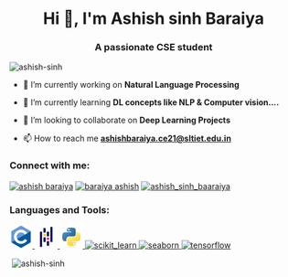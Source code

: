 <h1 align="center">Hi 👋, I'm Ashish sinh Baraiya</h1>
<h3 align="center">A passionate CSE student</h3>

<p align="left"> <img src="https://komarev.com/ghpvc/?username=ashish-sinh&label=Profile%20views&color=0e75b6&style=flat" alt="ashish-sinh" /> </p>

- 🔭 I’m currently working on **Natural Language Processing**

- 🌱 I’m currently learning **DL concepts like NLP & Computer vision....**

- 👯 I’m looking to collaborate on **Deep Learning Projects**

- 📫 How to reach me **ashishbaraiya.ce21@sltiet.edu.in**

<h3 align="left">Connect with me:</h3>
<p align="left">
<a href="https://linkedin.com/in/ashish baraiya" target="blank"><img align="center" src="https://raw.githubusercontent.com/rahuldkjain/github-profile-readme-generator/master/src/images/icons/Social/linked-in-alt.svg" alt="ashish baraiya" height="30" width="40" /></a>
<a href="https://kaggle.com/baraiya ashish" target="blank"><img align="center" src="https://raw.githubusercontent.com/rahuldkjain/github-profile-readme-generator/master/src/images/icons/Social/kaggle.svg" alt="baraiya ashish" height="30" width="40" /></a>
<a href="https://instagram.com/ashish_sinh_baaraiya" target="blank"><img align="center" src="https://raw.githubusercontent.com/rahuldkjain/github-profile-readme-generator/master/src/images/icons/Social/instagram.svg" alt="ashish_sinh_baaraiya" height="30" width="40" /></a>
</p>

<h3 align="left">Languages and Tools:</h3>
<p align="left"> <a href="https://www.cprogramming.com/" target="_blank" rel="noreferrer"> <img src="https://raw.githubusercontent.com/devicons/devicon/master/icons/c/c-original.svg" alt="c" width="40" height="40"/> </a> <a href="https://pandas.pydata.org/" target="_blank" rel="noreferrer"> <img src="https://raw.githubusercontent.com/devicons/devicon/2ae2a900d2f041da66e950e4d48052658d850630/icons/pandas/pandas-original.svg" alt="pandas" width="40" height="40"/> </a> <a href="https://www.python.org" target="_blank" rel="noreferrer"> <img src="https://raw.githubusercontent.com/devicons/devicon/master/icons/python/python-original.svg" alt="python" width="40" height="40"/> </a> <a href="https://scikit-learn.org/" target="_blank" rel="noreferrer"> <img src="https://upload.wikimedia.org/wikipedia/commons/0/05/Scikit_learn_logo_small.svg" alt="scikit_learn" width="40" height="40"/> </a> <a href="https://seaborn.pydata.org/" target="_blank" rel="noreferrer"> <img src="https://seaborn.pydata.org/_images/logo-mark-lightbg.svg" alt="seaborn" width="40" height="40"/> </a> <a href="https://www.tensorflow.org" target="_blank" rel="noreferrer"> <img src="https://www.vectorlogo.zone/logos/tensorflow/tensorflow-icon.svg" alt="tensorflow" width="40" height="40"/> </a> </p>

<p>&nbsp;<img align="center" src="https://github-readme-stats.vercel.app/api?username=ashish-sinh&show_icons=true&locale=en" alt="ashish-sinh" /></p>
